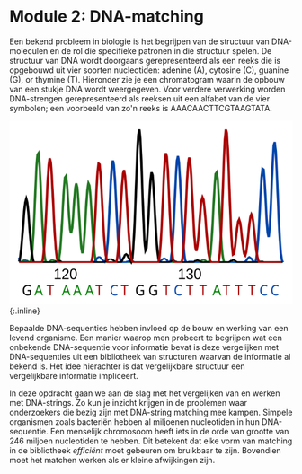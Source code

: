 # Module 2: DNA-matching

Een bekend probleem in biologie is het begrijpen van de structuur van
DNA-moleculen en de rol die specifieke patronen in die structuur spelen. De
structuur van DNA wordt doorgaans gerepresenteerd als een reeks die is
opgebouwd uit vier soorten nucleotiden: adenine (A), cytosine (C), guanine (G),
or thymine (T). Hieronder zie je een chromatogram waarin de opbouw van een
stukje DNA wordt weergegeven. Voor verdere verwerking worden DNA-strengen
gerepresenteerd als reeksen uit een alfabet van de vier symbolen; een
voorbeeld van zo'n reeks is AAACAACTTCGTAAGTATA.

![](DNA_sequence_wikimedia.svg){:.inline}

Bepaalde DNA-sequenties hebben invloed op de bouw en werking van een levend
organisme. Een manier waarop men probeert te begrijpen wat een onbekende
DNA-sequentie voor informatie bevat is deze vergelijken met DNA-sequenties uit
een bibliotheek van structuren waarvan de informatie al bekend is. Het idee
hierachter is dat vergelijkbare structuur een vergelijkbare informatie
impliceert.

In deze opdracht gaan we aan de slag met het vergelijken van en werken met
DNA-strings. Zo kun je inzicht krijgen in de problemen waar onderzoekers die
bezig zijn met DNA-string matching mee kampen. Simpele organismen zoals
bacteriën hebben al miljoenen nucleotiden in hun DNA-sequentie. Een menselijk
chromosoom heeft iets in de orde van grootte van 246 miljoen nucleotiden te
hebben. Dit betekent dat elke vorm van matching in de bibliotheek *efficiënt*
moet gebeuren om bruikbaar te zijn. Bovendien moet het matchen werken als er kleine afwijkingen zijn.
